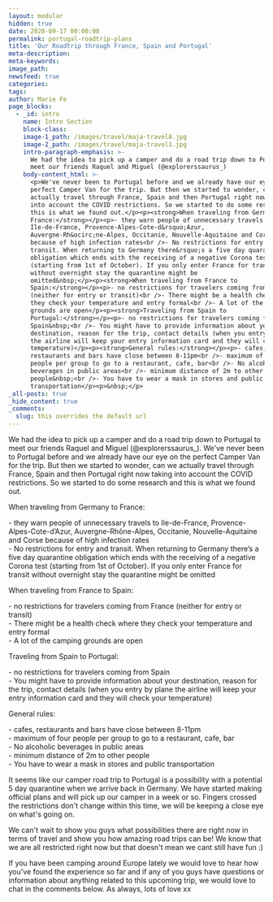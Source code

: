 ```yaml
---
layout: modular
hidden: true
date: 2020-09-17 00:00:00
permalink: portugal-roadtrip-plans
title: 'Our Roadtrip through France, Spain and Portugal'
meta-description:
meta-keywords:
image_path:
newsfeed: true
categories:
tags:
author: Marie Fe
page_blocks:
  - _id: intro
    name: Intro Section
    block-class:
    image-1_path: /images/travel/maja-travel8.jpg
    image-2_path: /images/travel/maja-travel1.jpg
    intro-paragraph-emphasis: >-
      We had the idea to pick up a camper and do a road trip down to Portugal to
      meet our friends Raquel and Miguel (@explorerssaurus_)
    body-content_html: >-
      <p>We've never been to Portugal before and we already have our eye on the
      perfect Camper Van for the trip. But then we started to wonder, can we
      actually travel through France, Spain and then Portugal right now taking
      into account the COVID restrictions. So we started to do some research and
      this is what we found out.</p><p><strong>When traveling from Germany to
      France:</strong></p><p>- they warn people of unnecessary travels to
      Ile-de-France, Provence-Alpes-Cote-d&rsquo;Azur,
      Auvergne-Rh&ocirc;ne-Alpes, Occitanie, Nouvelle-Aquitaine and Corse
      because of high infection rates<br />- No restrictions for entry and
      transit. When returning to Germany there&rsquo;s a five day quarantine
      obligation which ends with the receiving of a negative Corona test
      (starting from 1st of October). If you only enter France for transit
      without overnight stay the quarantine might be
      omitted&nbsp;</p><p><strong>When traveling from France to
      Spain:</strong></p><p>- no restrictions for travelers coming from France
      (neither for entry or transit)<br />- There might be a health check where
      they check your temperature and entry formal<br />- A lot of the camping
      grounds are open</p><p><strong>Traveling from Spain to
      Portugal:</strong></p><p>- no restrictions for travelers coming from
      Spain&nbsp;<br />- You might have to provide information about your
      destination, reason for the trip, contact details (when you entry by plane
      the airline will keep your entry information card and they will check your
      temperature)</p><p><strong>General rules:</strong></p><p>- cafes,
      restaurants and bars have close between 8-11pm<br />- maximum of four
      people per group to go to a restaurant, cafe, bar<br />- No alcoholic
      beverages in public areas<br />- minimum distance of 2m to other
      people&nbsp;<br />- You have to wear a mask in stores and public
      transportation</p><p>&nbsp;</p>
_all-posts: true
_hide_content: true
_comments:
  slug: this overrides the default url
---
```


We had the idea to pick up a camper and do a road trip down to Portugal to meet our friends Raquel and Miguel (@explorerssaurus\_). We've never been to Portugal before and we already have our eye on the perfect Camper Van for the trip. But then we started to wonder, can we actually travel through France, Spain and then Portugal right now taking into account the COVID restrictions. So we started to do some research and this is what we found out.

When traveling from Germany to France:

\- they warn people of unnecessary travels to Ile-de-France, Provence-Alpes-Cote-d’Azur, Auvergne-Rh&ocirc;ne-Alpes, Occitanie, Nouvelle-Aquitaine and Corse because of high infection rates<br>\- No restrictions for entry and transit. When returning to Germany there’s a five day quarantine obligation which ends with the receiving of a negative Corona test (starting from 1st of October). If you only enter France for transit without overnight stay the quarantine might be omitted&nbsp;

When traveling from France to Spain:

\- no restrictions for travelers coming from France (neither for entry or transit)<br>\- There might be a health check where they check your temperature and entry formal<br>\- A lot of the camping grounds are open

Traveling from Spain to Portugal:

\- no restrictions for travelers coming from Spain&nbsp;<br>\- You might have to provide information about your destination, reason for the trip, contact details (when you entry by plane the airline will keep your entry information card and they will check your temperature)

General rules:

\- cafes, restaurants and bars have close between 8-11pm<br>\- maximum of four people per group to go to a restaurant, cafe, bar<br>\- No alcoholic beverages in public areas<br>\- minimum distance of 2m to other people&nbsp;<br>\- You have to wear a mask in stores and public transportation

It seems like our camper road trip to Portugal is a possibility with a potential 5 day quarantine when we arrive back in Germany. We have started making official plans and will pick up our camper in a week or so. Fingers crossed the restrictions don't change within this time, we will be keeping a close eye on what's going on.

We can't wait to show you guys what possibilities there are right now in terms of travel and show you how amazing road trips can be\! We know that we are all restricted right now but that doesn't mean we cant still have fun :)

If you have been camping around Europe lately we would love to hear how you've found the experience so far and if any of you guys have questions or information about anything related to this upcoming trip, we would love to chat in the comments below. As always, lots of love xx&nbsp;

&nbsp;

&nbsp;